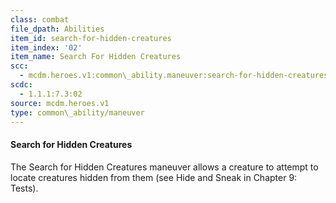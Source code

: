 ```yaml
---
class: combat
file_dpath: Abilities
item_id: search-for-hidden-creatures
item_index: '02'
item_name: Search For Hidden Creatures
scc:
  - mcdm.heroes.v1:common\_ability.maneuver:search-for-hidden-creatures
scdc:
  - 1.1.1:7.3:02
source: mcdm.heroes.v1
type: common\_ability/maneuver
---
```


#### Search for Hidden Creatures

The Search for Hidden Creatures maneuver allows a creature to attempt to locate creatures hidden from them (see Hide and Sneak in Chapter 9: Tests).
